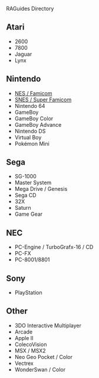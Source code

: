 RAGuides Directory
## Atari
* 2600
* 7800
* Jaguar
* Lynx

## Nintendo
* [NES / Famicom](https://github.com/RetroAchievements/guides/wiki/NES)
* [SNES / Super Famicom](https://github.com/RetroAchievements/guides/wiki/SNES)
* Nintendo 64
* GameBoy
* GameBoy Color
* GameBoy Advance
* Nintendo DS
* Virtual Boy
* Pokémon Mini

## Sega
* SG-1000
* Master System
* Mega Drive / Genesis
* Sega CD
* 32X
* Saturn
* Game Gear

## NEC
* PC-Engine / TurboGrafx-16 / CD
* PC-FX
* PC-8001/8801

## Sony
* PlayStation

## Other
* 3DO Interactive Multiplayer
* Arcade
* Apple II
* ColecoVision
* MSX / MSX2
* Neo Geo Pocket / Color
* Vectrex
* WonderSwan / Color